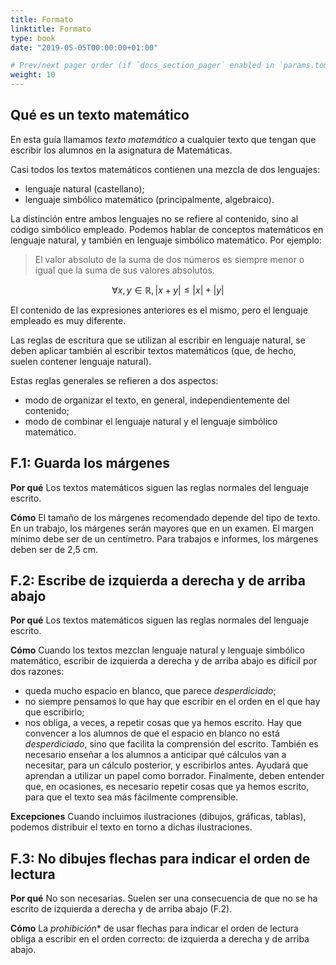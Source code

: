 ```yaml
---
title: Formato
linktitle: Formato
type: book
date: "2019-05-05T00:00:00+01:00"

# Prev/next pager order (if `docs_section_pager` enabled in `params.toml`)
weight: 10
---
```


## Qué es un texto matemático

En esta guía llamamos *texto matemático* a cualquier texto que tengan que escribir los alumnos en la asignatura de Matemáticas.

Casi todos los textos matemáticos contienen una mezcla de dos lenguajes:
- lenguaje natural (castellano);
- lenguaje simbólico matemático (principalmente, algebraico).

La distinción entre ambos lenguajes no se refiere al contenido, sino al código simbólico empleado. Podemos hablar de conceptos matemáticos en lenguaje natural, y también en lenguaje simbólico matemático. Por ejemplo:

> El valor absoluto de la suma de dos números es siempre menor o igual que la suma de sus valores absolutos.

$$\forall x,y \in \mathbb{R}, |x+y| \leq |x|+|y|$$

El contenido de las expresiones anteriores es el mismo, pero el lenguaje empleado es muy diferente.

Las reglas de escritura que se utilizan al escribir en lenguaje natural, se deben aplicar también al escribir textos matemáticos (que, de hecho, suelen contener lenguaje natural).

Estas reglas generales se refieren a dos aspectos:
- modo de organizar el texto, en general, independientemente del contenido;
- modo de combinar el lenguaje natural y el lenguaje simbólico matemático.


## F.1: Guarda los márgenes

**Por qué** Los textos matemáticos siguen las reglas normales del lenguaje escrito.

**Cómo** El tamaño de los márgenes recomendado depende del tipo de texto. En un trabajo, los márgenes serán mayores que en un examen. El margen mínimo debe ser de un centímetro. Para trabajos e informes, los márgenes deben ser de 2,5 cm.

## F.2: Escribe de izquierda a derecha y de arriba abajo

**Por qué** Los textos matemáticos siguen las reglas normales del lenguaje escrito.

**Cómo** Cuando los textos mezclan lenguaje natural y lenguaje simbólico matemático, escribir de izquierda a derecha y de arriba abajo es difícil por dos razones:
- queda mucho espacio en blanco, que parece *desperdiciado*;
- no siempre pensamos lo que hay que escribir en el orden en el que hay que escribirlo;
- nos obliga, a veces, a repetir cosas que ya hemos escrito.
Hay que convencer a los alumnos de que el espacio en blanco no está *desperdiciado*, sino que facilita la comprensión del escrito. También es necesario enseñar a los alumnos a anticipar qué cálculos van a necesitar, para un cálculo posterior, y escribirlos antes. Ayudará que aprendan a utilizar un papel como borrador. Finalmente, deben entender que, en ocasiones, es necesario repetir cosas que ya hemos escrito, para que el texto sea más fácilmente comprensible.

**Excepciones** Cuando incluimos ilustraciones (dibujos, gráficas, tablas), podemos distribuir el texto en torno a dichas ilustraciones.

## F.3: No dibujes flechas para indicar el orden de lectura

**Por qué** No son necesarias. Suelen ser una consecuencia de que no se ha escrito de izquierda a derecha y de arriba abajo (F.2).

**Cómo** La *prohibición** de usar flechas para indicar el orden de lectura obliga a escribir en el orden correcto: de izquierda a derecha y de arriba abajo.

